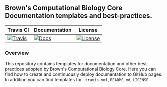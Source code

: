 ## Brown's Computational Biology Core Documentation templates and best-practices.

| Travis CI | Documentation | License |
|-----------|---------------|---------|
|[![Travis](https://img.shields.io/travis/compbiocore/cbc-documentation-templates.svg?style=flat-square)](https://travis-ci.org/compbiocore/cbc-hugo-site)| [![Docs](https://img.shields.io/badge/docs-stable-blue.svg?style=flat-square)](https://compbiocore.github.io/cbc-documentation-templates)| [![License](https://img.shields.io/badge/license-MIT-orange.svg?style=flat-square)](https://raw.githubusercontent.com/compbiocore/cbc-documentation-templates/master/LICENSE.md)|

### Overview

This repository contains templates for documentation and other best-practices adopted by Brown's Computational Biology Core. Here you can find how to create and continuously deploy documentation to GitHub pages. In addition you can find templates for `.travis.yml`, `README.md`, `LICENSE`.
